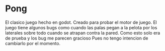 # Pong
El clasico juego hecho en godot. 
Creado para probar el motor de juego. 
El juego tiene algunos bugs como cuando las palas pegan a la pelota
por los laterales sobre todo cuando se atrapan contra la pared. 
Como esto solo era de prueba y los bug me parecen gracioso
Pues no tengo intencion de cambiarlo por el momento. 

